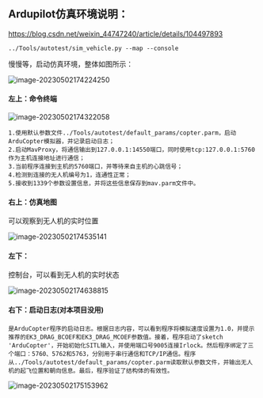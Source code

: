 ## Ardupilot仿真环境说明：

https://blog.csdn.net/weixin_44747240/article/details/104497893



```
../Tools/autotest/sim_vehicle.py --map --console
```

慢慢等，启动仿真环境，整体如图所示：

![image-20230502174224250](https://gitee.com/Duangthef1rst/drawing-bed/raw/master//202305021742416.png)



#### 左上：命令终端

![image-20230502174322058](https://gitee.com/Duangthef1rst/drawing-bed/raw/master//202305021743095.png)

```
1.使用默认参数文件../Tools/autotest/default_params/copter.parm，启动ArduCopter模拟器，并记录启动日志；
2.启动MavProxy，将通信输出到127.0.0.1:14550端口，同时使用tcp:127.0.0.1:5760作为主机连接地址进行通信；
3.当前程序连接到主机的5760端口，并等待来自主机的心跳信号；
4.检测到连接的无人机编号为1，连通性正常；
5.接收到1339个参数设置信息，并将这些信息保存到mav.parm文件中。
```



#### 右上：仿真地图

可以观察到无人机的实时位置

![image-20230502174535141](https://gitee.com/Duangthef1rst/drawing-bed/raw/master//202305021745280.png)



#### 左下：

控制台，可以看到无人机的实时状态

![image-20230502174638815](https://gitee.com/Duangthef1rst/drawing-bed/raw/master//202305021746852.png)



#### 右下：启动日志(对本项目没用)

```
是ArduCopter程序的启动日志。根据日志内容，可以看到程序将模拟速度设置为1.0，并提示推荐的EK3_DRAG_BCOEF和EK3_DRAG_MCOEF参数值。接着，程序启动了sketch 'ArduCopter'，开始初始化SITL输入，并使用端口号9005连接Irlock。然后程序绑定了三个端口：5760、5762和5763，分别用于串行通信和TCP/IP通信。程序从../Tools/autotest/default_params/copter.parm读取默认参数文件，并输出无人机的起飞位置和朝向信息。最后，程序验证了结构体的有效性。
```

![image-20230502175153962](https://gitee.com/Duangthef1rst/drawing-bed/raw/master//202305021751997.png)